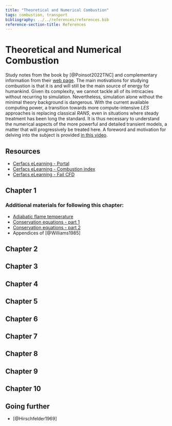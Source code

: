 ```yaml
---
title: "Theoretical and Numerical Combustion"
tags: combustion, transport
bibliography: ../../references/references.bib
reference-section-title: References
---
```


# Theoretical and Numerical Combustion

Study notes from the book by [@Poinsot2022TNC] and complementary information from their [web page](https://elearning.cerfacs.fr/combustion/index.php). The main motivations for studying combustion is that it is and will still be the main source of energy for humankind. Given its complexity, we cannot tackle all of its intricacies without recurring to simulation. Nevertheless, simulation alone without the minimal theory background is dangerous. With the current available computing power, a transition towards more compute-intensive _LES_ approaches is replacing classical _RANS_, even in situations where steady treatment has been long the standard. It is thus necessary to understand the numerical aspects of the more powerful and detailed transient models, a matter that will progressively be treated here. A foreword and motivation for delving into the subject is provided [in this video](https://elearning.cerfacs.fr/combustion/n7masterCourses/introduction/index.php).

## Resources

- [Cerfacs eLearning - Portal](https://cerfacs.fr/elearning/)
- [Cerfacs eLearning - Combustion index](https://elearning.cerfacs.fr/combustion/index.php)
- [Cerfacs eLearning - Fail CFD](https://elearning.cerfacs.fr/advices/poinsot/cfd/index.php)

## Chapter 1

### Additional materials for following this chapter:

- [Adiabatic flame temperature](https://elearning.cerfacs.fr/combustion/n7masterCourses/adiabaticflametemperature/index.php)
- [Conservation equations - part 1](https://elearning.cerfacs.fr/combustion/n7masterCourses/conservationequations/index.php)
- [Conservation equations - part 2](https://elearning.cerfacs.fr/combustion/n7masterCourses/conservationequationsP2/index.php)
- Appendices of [@Williams1985]

## Chapter 2

## Chapter 3

## Chapter 4

## Chapter 5

## Chapter 6

## Chapter 7

## Chapter 8

## Chapter 9

## Chapter 10

## Going further

- [@Hirschfelder1969]
